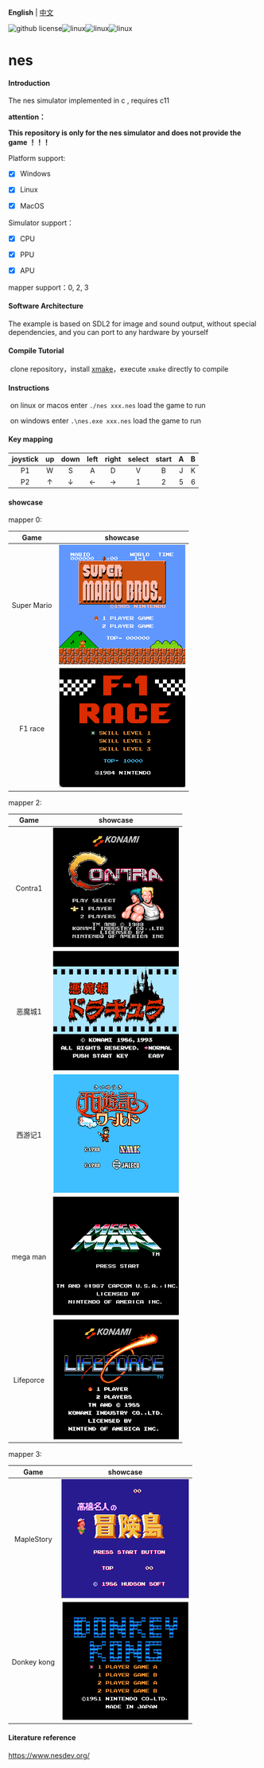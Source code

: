 **English** | [中文](./README_zh.md) 

![github license](https://img.shields.io/github/license/Dozingfiretruck/nes)![linux](https://github.com/Dozingfiretruck/nes/actions/workflows/windows.yml/badge.svg?branch=master)![linux](https://github.com/Dozingfiretruck/nes/actions/workflows/linux.yml/badge.svg?branch=master)![linux](https://github.com/Dozingfiretruck/nes/actions/workflows/macos.yml/badge.svg?branch=master)



# nes

#### Introduction
The nes simulator implemented in c , requires c11

**attention：**

**This repository is only for the nes simulator and does not provide the game ！！！**

Platform support:

- [x] Windows

- [x] Linux

- [x] MacOS

Simulator support：

- [x] CPU

- [x] PPU

- [x] APU

mapper  support：0, 2, 3

#### Software Architecture
The example is based on SDL2 for image and sound output, without special dependencies, and you can port to any hardware by yourself


#### Compile Tutorial

​	clone repository，install [xmake](https://github.com/xmake-io/xmake)，execute `xmake` directly to compile

#### Instructions

​	on linux or macos enter  `./nes xxx.nes` load the game to run

​	on windows enter `.\nes.exe xxx.nes` load the game to run



#### Key mapping

| joystick |  up  | down | left | right | select | start |  A   |  B   |
| :------: | :--: | :--: | :--: | :---: | :----: | :---: | :--: | :--: |
|    P1    |  W   |  S   |  A   |   D   |   V    |   B   |  J   |  K   |
|    P2    |  ↑   |  ↓   |  ←   |   →   |   1    |   2   |  5   |  6   |

#### showcase

mapper 0:

|   Game    |                  showcase                  |
| :---------: | :------------------------------------: |
| Super Mario | ![super_mario](./docs/super_mario.png) |
|   F1 race   |     ![F1_race](./docs/F1_race.png)     |


mapper 2:

| Game |             showcase             |
| :----: | :--------------------------: |
| Contra1 | ![Contra1](./docs/Contra1.png) |
| 恶魔城1 | ![Castlevania](./docs/Castlevania.png) |
| 西游记1 |   ![Journey](./docs/Journey.png)   |
| mega man | ![mega_man](./docs/mega_man.png) |
| Lifeporce | ![Lifeporce](./docs/Lifeporce.png) |

mapper 3:

|   Game   |               showcase               |
| :--------: | :------------------------------: |
| MapleStory | ![contra](./docs/MapleStory.png) |
| Donkey kong | ![Donkey_kong](./docs/Donkey_kong.png) |

#### Literature reference

https://www.nesdev.org/



